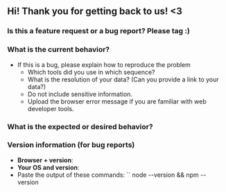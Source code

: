 ## Hi! Thank you for getting back to us! <3

### Is this a feature request or a bug report? Please tag :)

### What is the current behavior?

* If this is a bug, please explain how to reproduce the problem 
    * Which tools did you use in which sequence?
    * What is the resolution of your data? (Can you provide a link to your data?)
    * Do not include sensitive information.
    * Upload the browser error message if you are familiar with web developer tools.


### What is the expected or desired behavior?

### Version information (for bug reports)

* **Browser + version**:
* **Your OS and version**:
* Paste the output of these commands:
``
node --version && npm --version
```


